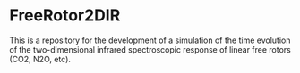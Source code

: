 # FreeRotor2DIR
This is a repository for the development of a simulation of the time evolution of the two-dimensional infrared spectroscopic response of linear free rotors (CO2, N2O, etc).
